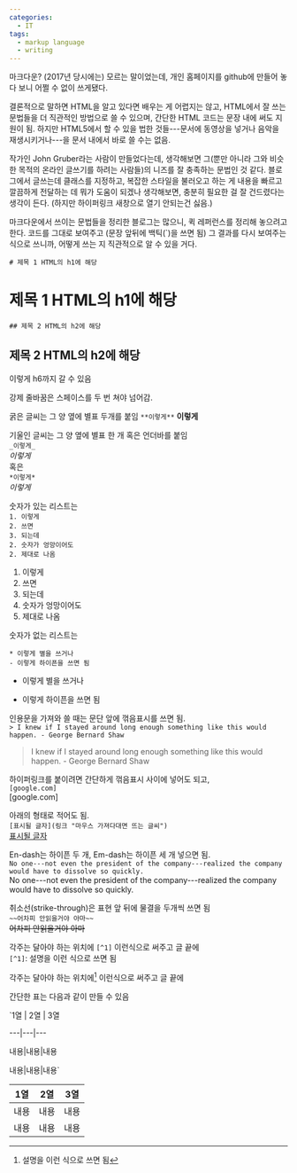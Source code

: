 ```yaml
---
categories:
  - IT
tags:
  - markup language
  - writing
---
```


마크다운? (2017년 당시에는) 모르는 말이었는데, 개인 홈페이지를 github에 만들어 놓다 보니 어쩔 수 없이 쓰게됐다. 

결론적으로 말하면 HTML을 알고 있다면 배우는 게 어렵지는 않고, HTML에서 잘 쓰는 문법들을 더 직관적인 방법으로 쓸 수 있으며, 간단한 HTML 코드는 문장 내에 써도 지원이 됨.
하지만 HTML5에서 할 수 있을 법한 것들---문서에 동영상을 넣거나 음악을 재생시키거나---을 문서 내에서 바로 쓸 수는 없음.

작가인 John Gruber라는 사람이 만들었다는데, 생각해보면 그(뿐만 아니라 그와 비슷한 목적의 온라인 글쓰기를 하려는 사람들)의 니즈를 잘 충족하는 문법인 것 같다. 블로그에서 글쓰는데 클래스를 지정하고, 복잡한 스타일을 불러오고 하는 게 내용을 빠르고 깔끔하게 전달하는 데 뭐가 도움이 되겠나 생각해보면, 충분히 필요한 걸 잘 건드렸다는 생각이 든다.
(하지만 하이퍼링크 새창으로 열기 안되는건 싫음.)

마크다운에서 쓰이는 문법들을 정리한 블로그는 많으니, 퀵 레퍼런스를 정리해 놓으려고 한다. 코드를 그대로 보여주고 (문장 앞뒤에 백틱(\`)을 쓰면 됨) 그 결과를 다시 보여주는 식으로 쓰니까, 어떻게 쓰는 지 직관적으로 알 수 있을 거다. 

`# 제목 1 HTML의 h1에 해당`
# 제목 1 HTML의 h1에 해당

`## 제목 2 HTML의 h2에 해당`
## 제목 2 HTML의 h2에 해당

이렇게 h6까지 갈 수 있음

강제 줄바꿈은 스페이스를 두 번 쳐야 넘어감.

굵은 글씨는 그 양 옆에 별표 두개를 붙임 
`**이렇게**` 
**이렇게**


기울인 글씨는 그 양 옆에 별표 한 개 혹은 언더바를 붙임  
`_이렇게_`  
_이렇게_  
혹은  
`*이렇게*`  
*이렇게*  

숫자가 있는 리스트는  
`1. 이렇게`  
`2. 쓰면`  
`3. 되는데`  
`2. 숫자가 엉망이어도`  
`2. 제대로 나옴`  
  
1. 이렇게
2. 쓰면
3. 되는데
2. 숫자가 엉망이어도
2. 제대로 나옴


숫자가 없는 리스트는  

`* 이렇게 별을 쓰거나`  
`- 이렇게 하이픈을 쓰면 됨`  
* 이렇게 별을 쓰거나
- 이렇게 하이픈을 쓰면 됨

인용문을 가져와 쓸 때는 문단 앞에 꺾음표시를 쓰면 됨.  
`> I knew if I stayed around long enough something like this would happen. - George Bernard Shaw`  
> I knew if I stayed around long enough something like this would happen. - George Bernard Shaw

하이퍼링크를 붙이려면 간단하게 꺾음표시 사이에 넣어도 되고,   
`[google.com]`  
[google.com]

아래의 형태로 적어도 됨.  
`[표시될 글자](링크 "마우스 가져다대면 뜨는 글씨")`  
[표시될 글자](링크 "마우스 가져다대면 뜨는 글씨")

En-dash는 하이픈 두 개, Em-dash는 하이픈 세 개 넣으면 됨.  
`No one---not even the president of the company---realized the company would have to dissolve so quickly.`  
No one---not even the president of the company---realized the company would have to dissolve so quickly.

취소선(strike-through)은 표현 앞 뒤에 물결을 두개씩 쓰면 됨  
`~~어차피 안읽을거야 아마~~`  
~~어차피 안읽을거야 아마~~

각주는 달아야 하는 위치에 `[^1]` 이런식으로 써주고 글 끝에  
`[^1]`: 설명을 이런 식으로 쓰면 됨  

각주는 달아야 하는 위치에[^1] 이런식으로 써주고 글 끝에 
[^1]: 설명을 이런 식으로 쓰면 됨


간단한 표는 다음과 같이 만들 수 있음

`1열 | 2열 | 3열 

---|---|---  

내용|내용|내용  

내용|내용|내용`  
  
1열 | 2열 | 3열
---|---|---
내용|내용|내용
내용|내용|내용
